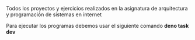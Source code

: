 Todos los proyectos y ejercicios realizados en la asignatura de arquitectura y programación de sistemas en internet

Para ejecutar los programas debemos usar el siguiente comando **deno task dev**